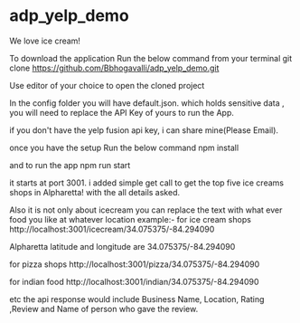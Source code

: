 # adp_yelp_demo
 

We love ice cream!

To download the application Run the below command from your terminal git clone https://github.com/Bbhogavalli/adp_yelp_demo.git

Use editor of your choice to open the cloned project

In the config folder you will have default.json. which holds sensitive data , you will need to replace the API Key of yours to run the App.

if you don't have the yelp fusion api key, i can share mine(Please Email).

once you have the setup Run the below command npm install

and to run the app npm run start

it starts at port 3001. i added simple get call to get the top five ice creams shops in Alpharetta! with the all details asked.

Also it is not only about icecream you can replace the text with what ever food you like at whatever location  example:- for ice cream shops http://localhost:3001/icecream/34.075375/-84.294090

  Alpharetta latitude and longitude are 34.075375/-84.294090
  
 for pizza shops
 http://localhost:3001/pizza/34.075375/-84.294090
 
 for indian food
 http://localhost:3001/indian/34.075375/-84.294090
 
 etc
the api response would include Business Name, Location, Rating ,Review and Name of person who gave the review.
